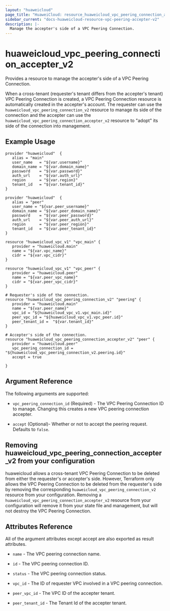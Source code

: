 ```yaml
---
layout: "huaweicloud"
page_title: "HuaweiCloud: resource_huaweicloud_vpc_peering_connection_accepter_v2"
sidebar_current: "docs-huaweicloud-resource-vpc-peering-accepter-v2"
description: |-
  Manage the accepter's side of a VPC Peering Connection.
---
```


# huaweicloud_vpc_peering_connection_accepter_v2

Provides a resource to manage the accepter's side of a VPC Peering Connection.

When a cross-tenant (requester's tenant differs from the accepter's tenant) VPC Peering Connection is created, a VPC Peering Connection resource is automatically created in the
accepter's account.
The requester can use the `huaweicloud_vpc_peering_connection_v2` resource to manage its side of the connection
and the accepter can use the `huaweicloud_vpc_peering_connection_accepter_v2` resource to "adopt" its side of the
connection into management.

## Example Usage

 ```hcl
 provider "huaweicloud"  {
    alias = "main"
    user_name   = "${var.username}"
    domain_name = "${var.domain_name}"
    password    = "${var.password}"
    auth_url    = "${var.auth_url}"
    region      = "${var.region}"
    tenant_id   = "${var.tenant_id}"
}

provider "huaweicloud"  {
    alias = "peer"
    user_name = "${var.peer_username}"
    domain_name = "${var.peer_domain_name}"
    password    = "${var.peer_password}"
    auth_url    = "${var.peer_auth_url}"
    region      = "${var.peer_region}"
    tenant_id   = "${var.peer_tenant_id}"
}

resource "huaweicloud_vpc_v1" "vpc_main" {
    provider = "huaweicloud.main"
    name = "${var.vpc_name}"
    cidr = "${var.vpc_cidr}"
}

resource "huaweicloud_vpc_v1" "vpc_peer" {
    provider = "huaweicloud.peer"
    name = "${var.peer_vpc_name}"
    cidr = "${var.peer_vpc_cidr}"
}

# Requester's side of the connection.
resource "huaweicloud_vpc_peering_connection_v2" "peering" {
    provider = "huaweicloud.main"
    name = "${var.peer_name}"
    vpc_id = "${huaweicloud_vpc_v1.vpc_main.id}"
    peer_vpc_id = "${huaweicloud_vpc_v1.vpc_peer.id}"
    peer_tenant_id =  "${var.tenant_id}"
}

# Accepter's side of the connection.
resource "huaweicloud_vpc_peering_connection_accepter_v2" "peer" {
    provider = "huaweicloud.peer"
    vpc_peering_connection_id = "${huaweicloud_vpc_peering_connection_v2.peering.id}"
    accept = true
  
}
 ```

## Argument Reference

The following arguments are supported:

* `vpc_peering_connection_id` (Required) - The VPC Peering Connection ID to manage. Changing this creates a new VPC peering connection accepter.

* `accept` (Optional)- Whether or not to accept the peering request. Defaults to `false`.


## Removing huaweicloud_vpc_peering_connection_accepter_v2 from your configuration
 
huaweicloud allows a cross-tenant VPC Peering Connection to be deleted from either the requester's or accepter's side. However, Terraform only allows the VPC Peering Connection to be deleted from the requester's side by removing the corresponding `huaweicloud_vpc_peering_connection_v2` resource from your configuration. Removing a `huaweicloud_vpc_peering_connection_accepter_v2` resource from your configuration will remove it from your state file and management, but will not destroy the VPC Peering Connection.

## Attributes Reference

All of the argument attributes except accept are also exported as result attributes.

* `name` - 	The VPC peering connection name.

* `id` - The VPC peering connection ID.

* `status` - The VPC peering connection status.

* `vpc_id` - The ID of requester VPC involved in a VPC peering connection.

* `peer_vpc_id` - The VPC ID of the accepter tenant.

* `peer_tenant_id` - The Tenant Id of the accepter tenant.


